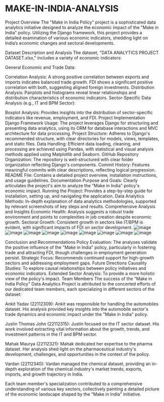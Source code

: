 # MAKE-IN-INDIA-ANALYSIS

Project Overview
The "Make in India Policy" project is a sophisticated data analytics initiative designed to analyze the economic impact of the "Make in India" policy. Utilizing the Django framework, this project provides a detailed examination of various economic indicators, shedding light on India’s economic changes and sectoral developments.

Dataset Description and Analysis
The dataset, "DATA ANALYTICS PROJECT DATASET.xlsx," includes a variety of economic indicators:

General Economic and Trade Data:

Correlation Analysis: A strong positive correlation between exports and imports indicates balanced trade growth. FDI shows a significant positive correlation with both, suggesting aligned foreign investments.
Distribution Analysis: Pairplots and histograms reveal linear relationships and distribution characteristics of economic indicators.
Sector-Specific Data Analysis (e.g., IT and BPM Sector):

Boxplot Analysis: Provides insights into the distribution of sector-specific indicators like revenue, employment, and FDI.
Project Implementation
Django Framework Usage: The project leverages Django for structuring and presenting data analytics, using its ORM for database interactions and MVC architecture for data processing.
Project Structure: Adheres to Django's recommended structure, with clear directories for models, views, templates, and static files.
Data Handling: Efficient data loading, cleaning, and processing are achieved using Pandas, with statistical and visual analysis methods applied using Matplotlib and Seaborn.
GitHub Repository
Organization: The repository is well-structured with clear folder organization reflecting Django's components.
Commit History: Features meaningful commits with clear descriptions, reflecting logical progression.
README File: Contains a detailed project overview, installation instructions, and usage guidelines.
Documentation
Purpose and Goals: Clearly articulates the project's aim to analyze the "Make in India" policy's economic impact.
Running the Project: Provides a step-by-step guide for installation, setting up, and navigating the application.
Data Analytics Methods: In-depth explanation of data analytics methodologies, supported by relevant screenshots of key steps and results.
Comprehensive Analysis and Insights
Economic Health: Analysis suggests a robust trade environment and points to complexities in job creation despite economic growth.
Sectoral Growth: Consistent growth in sectors like IT/BPM is evident, with significant impacts of FDI on sector development.
![image](https://github.com/Vardan-Tewari/MAKE-IN-INDIA-ANALYSIS/assets/136142144/5b154d25-383e-4c4e-821c-b9e409f9af39)
![image](https://github.com/Vardan-Tewari/MAKE-IN-INDIA-ANALYSIS/assets/136142144/668cc643-e05a-4219-a990-bdf62b97c62a)
![image](https://github.com/Vardan-Tewari/MAKE-IN-INDIA-ANALYSIS/assets/136142144/99c29aa1-54ef-40ed-b847-0459e8362b2a)
![image](https://github.com/Vardan-Tewari/MAKE-IN-INDIA-ANALYSIS/assets/136142144/797bd160-bed9-4969-a306-939f42cf3c00)
![image](https://github.com/Vardan-Tewari/MAKE-IN-INDIA-ANALYSIS/assets/136142144/36a8734c-6eff-4d08-84a7-9a512d16a1c8)
![image](https://github.com/Vardan-Tewari/MAKE-IN-INDIA-ANALYSIS/assets/136142144/b426943c-8960-4526-803e-68c041d6f56d)
![image](https://github.com/Vardan-Tewari/MAKE-IN-INDIA-ANALYSIS/assets/136142144/0dc13314-4885-4e32-9f3c-dd0bd89be904)
![image](https://github.com/Vardan-Tewari/MAKE-IN-INDIA-ANALYSIS/assets/136142144/4bdf9ec5-5577-4225-bdf0-58b6835dfeb9)
![image](https://github.com/Vardan-Tewari/MAKE-IN-INDIA-ANALYSIS/assets/136142144/1167c387-d9a8-419c-a73c-cacafb30d926)


Conclusion and Recommendations
Policy Evaluation: The analyses validate the positive influence of the "Make in India" policy, particularly in fostering trade and attracting FDI, though challenges in employment generation persist.
Strategic Focus: Recommends continued support for high-growth sectors and addressing employment gaps.
Future Directions
Causality Studies: To explore causal relationships between policy initiatives and economic indicators.
Extended Sector Analysis: To provide a more holistic view of the policy's impact.
Team Members
The success of the "Make in India Policy" Data Analytics Project is attributed to the concerted efforts of our dedicated team members, each specializing in different sectors of the dataset:

Ankit Yadav (22112309): Ankit was responsible for handling the automobiles dataset. His analysis provided key insights into the automobile sector's trade dynamics and economic impact under the "Make in India" policy.

Justin Thomas John (22112315): Justin focused on the IT sector dataset. His work involved extracting vital information about the growth, trends, and investment patterns in the IT and BPM sector.

Mahak Maurya (22112321): Mahak dedicated her expertise to the pharma dataset. Her analysis shed light on the pharmaceutical industry's development, challenges, and opportunities in the context of the policy.

Vardan (22112340): Vardan managed the chemical dataset, providing an in-depth exploration of the chemical industry's market trends, exports, imports, and growth trajectory in India.

Each team member's specialization contributed to a comprehensive understanding of various key sectors, collectively painting a detailed picture of the economic landscape shaped by the "Make in India" initiative.
